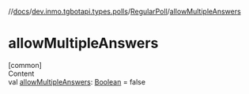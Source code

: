 //[docs](../../../index.md)/[dev.inmo.tgbotapi.types.polls](../index.md)/[RegularPoll](index.md)/[allowMultipleAnswers](allow-multiple-answers.md)



# allowMultipleAnswers  
[common]  
Content  
val [allowMultipleAnswers](allow-multiple-answers.md): [Boolean](https://kotlinlang.org/api/latest/jvm/stdlib/kotlin/-boolean/index.html) = false  



